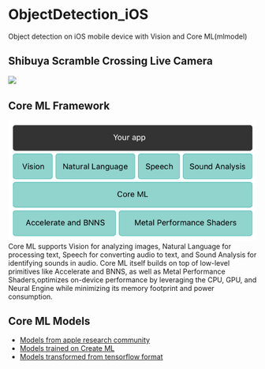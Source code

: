 # ObjectDetection_iOS
Object detection on iOS mobile device with Vision and Core ML(mlmodel)
## Shibuya Scramble Crossing Live Camera
![](https://github.com/popCain/ObjectDetection_iOS/blob/main/image/objectDetection.gif)
## Core ML Framework
![](https://github.com/popCain/ObjectDetection_iOS/blob/main/image/coreml.png)  
Core ML supports Vision for analyzing images, Natural Language for processing text, Speech for converting audio to text, and Sound Analysis for identifying sounds in audio. Core ML itself builds on top of low-level primitives like Accelerate and BNNS, as well as Metal Performance Shaders,optimizes on-device performance by leveraging the CPU, GPU, and Neural Engine while minimizing its memory footprint and power consumption. 
## Core ML Models
* [Models from apple research community](https://developer.apple.com/machine-learning/models/)
* [Models trained on Create ML](https://developer.apple.com/machine-learning/create-ml/)
* [Models transformed from tensorflow format](https://github.com/popCain/TFtoCoreML/tree/main/mlmodels_IOU0.4_Conf0.6)
